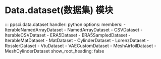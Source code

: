 # Data.dataset(数据集) 模块

::: ppsci.data.dataset
    handler: python
    options:
      members:
        - IterableNamedArrayDataset
        - NamedArrayDataset
        - CSVDataset
        - IterableCSVDataset
        - ERA5Dataset
        - ERA5SampledDataset
        - IterableMatDataset
        - MatDataset
        - CylinderDataset
        - LorenzDataset
        - RosslerDataset
        - VtuDataset
        - VAECustomDataset
        - MeshAirfoilDataset
        - MeshCylinderDataset
      show_root_heading: false
